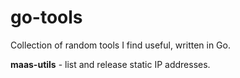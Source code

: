 # go-tools
Collection of random tools I find useful, written in Go.

**maas-utils** - list and release static IP addresses.
